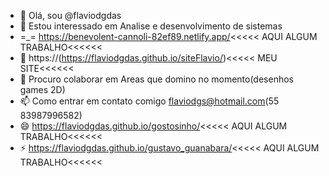 - 👋 Olá, sou @flaviodgdas
- 👀 Estou interessado em Analise e desenvolvimento de sistemas
- =_= https://benevolent-cannoli-82ef89.netlify.app/<<<<< AQUI ALGUM TRABALHO<<<<<<
- 🌱 https://(https://flaviodgdas.github.io/siteFlavio/)<<<<< MEU SITE<<<<<<
- 💞️ Procuro colaborar em Areas que domino no momento(desenhos games 2D)
- 📫 Como entrar em contato comigo flaviodgs@hotmail.com(55 83987996582)
- 😄 https://flaviodgdas.github.io/gostosinho/<<<<< AQUI ALGUM TRABALHO<<<<<<
- ⚡ https://flaviodgdas.github.io/gustavo_guanabara/<<<<< AQUI ALGUM TRABALHO<<<<<<


<!---
flaviodgdas/flaviodgdas is a ✨ special ✨ repository because its `README.md` (this file) appears on your GitHub profile.
You can click the Preview link to take a look at your changes.
--->
